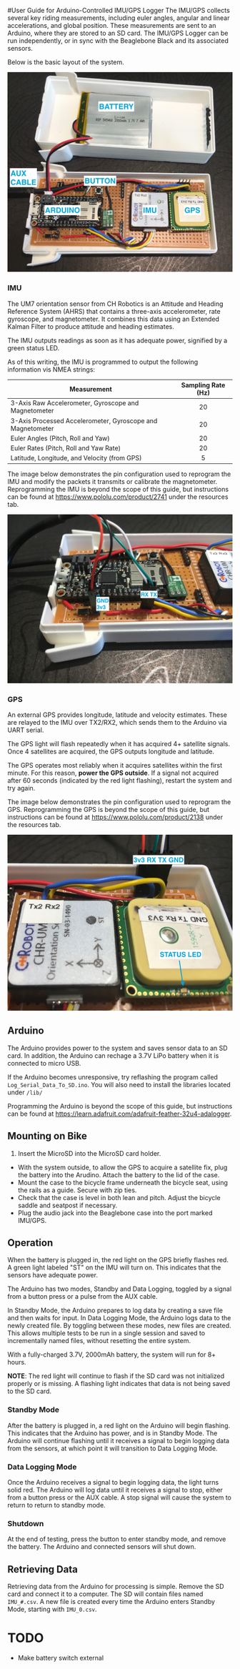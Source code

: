 #User Guide for Arduino-Controlled IMU/GPS Logger
The IMU/GPS collects several key riding measurements, including euler angles, angular and linear accelerations, and global position. These measurements are sent to an Arduino, where they are stored to an SD card. The IMU/GPS Logger can be run independently, or in sync with the Beaglebone Black and its associated sensors.

Below is the basic layout of the system.

![System showing main components.](./docs/pics/overview.jpg )


### IMU
 The UM7 orientation sensor from CH Robotics is an Attitude and Heading Reference System (AHRS) that contains a three-axis accelerometer, rate gyroscope, and magnetometer. It combines this data using an Extended Kalman Filter to produce attitude and heading estimates.

The IMU outputs readings as soon as it has adequate power, signified by a green status LED.

As of this writing, the IMU is programmed to output the following information vis NMEA strings:

| Measurement                                                  | Sampling Rate (Hz) |
| ------------------------------------------------------       | :----------------: |
| 3-Axis  Raw Accelerometer, Gyroscope and Magnetometer        | 20                 |
| 3-Axis  Processed Accelerometer, Gyroscope and Magnetometer  | 20                 |
| Euler Angles (Pitch, Roll and Yaw)                           | 20                 |
| Euler Rates  (Pitch, Roll and Yaw Rate)                      | 20                 |
| Latitude, Longitude, and Velocity (from GPS)                 | 5                  |

The image below demonstrates the pin configuration used to reprogram the IMU and modify the packets it transmits or calibrate the magnetometer. Reprogramming the IMU is beyond the scope of this guide, but instructions can be found at https://www.pololu.com/product/2741 under the resources tab.

![Programming the IMU using the USB to TTL serial cable.](./docs/pics/program_imu.jpg)

### GPS
An external GPS provides longitude, latitude and velocity estimates. These are relayed to the IMU over TX2/RX2, which sends them to the Arduino via UART serial.

The GPS light will flash repeatedly when it has acquired 4+ satellite signals.  Once 4 satellites are acquired, the GPS outputs longitude and latitude.

The GPS operates most reliably when it acquires satellites within the first minute. For this reason, **power the GPS outside**. If a signal not acquired after 60 seconds (indicated by the red light flashing), restart the system and try again.

The image below demonstrates the pin configuration used to reprogram the GPS. Reprogramming the GPS is beyond the scope of this guide, but instructions can be found at https://www.pololu.com/product/2138 under the resources tab.

![Programming the GPS using the USB to TTL serial cable.](./docs/pics/program_gps.jpg)

## Arduino
The Arduino provides power to the system and saves sensor data to an SD card. In addition, the Arduino can rechage a 3.7V LiPo battery when it is connected to micro USB.

If the Arduino becomes unresponsive, try reflashing the program called `Log_Serial_Data_To_SD.ino`. You will also need to install the libraries located under `/lib/`

Programming the Arduino is beyond the scope of this guide, but instructions can be found at https://learn.adafruit.com/adafruit-feather-32u4-adalogger.


## Mounting on Bike
1. Insert the MicroSD into the MicroSD card holder.
- With the system outside, to allow the GPS to acquire a satellite fix, plug the battery into the Arudino. Attach the battery to the lid of the case.
- Mount the case to the bicycle frame underneath the bicycle seat, using the rails as a guide. Secure with zip ties.
- Check that the case is level in both lean and pitch. Adjust the bicycle saddle and seatpost if necessary.
- Plug the audio jack into the Beaglebone case into the port marked IMU/GPS.

## Operation
When the battery is plugged in, the red light on the GPS briefly flashes red. A green light labeled "ST" on the IMU will turn on. This indicates that the sensors have adequate power.

The Arduino has two modes, Standby and Data Logging, toggled by a signal from a button press or a pulse from the AUX cable.

In Standby Mode, the Arduino prepares to log data by creating a save file and then waits for input. In Data Logging Mode, the Arduino logs data to the newly created file. By toggling between these modes, new files are created. This allows multiple tests to be run in a single session and saved to incrementally named files, without resetting the entire system.

With a fully-charged 3.7V, 2000mAh battery, the system will run for 8+ hours.

**NOTE**: The red light will continue to flash if the SD card was not initialized properly or is missing. A flashing light indicates that data is not being saved to the SD card.

### Standby Mode
After the battery is plugged in, a red light on the Arduino will begin flashing. This indicates that the Arduino has power, and is in Standby Mode. The Arduino will continue flashing until it receives a signal to begin logging data from the sensors, at which point it will transition to Data Logging Mode.

### Data Logging Mode
 Once the Arduino receives a signal to begin logging data, the light turns solid red. The Arduino will log data until it receives a signal to stop, either from a button press or the AUX cable. A stop signal will cause the system to return to return to standby mode.

### Shutdown
At the end of testing, press the button to enter standby mode, and remove the battery. The Arduino and connected sensors will shut down.

## Retrieving Data
Retrieving data from the Arduino for processing is simple. Remove the SD card and connect it to a computer. The SD will contain files named `IMU_#.csv`. A new file is created every time the Arduino enters Standby Mode, starting with `IMU_0.csv`.

# TODO
- Make battery switch external

